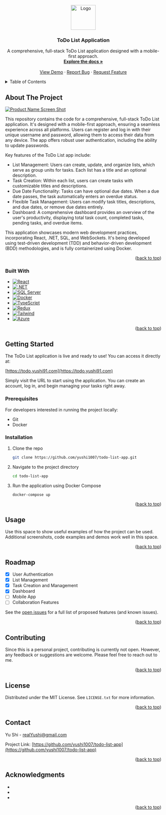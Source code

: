 <a id="readme-top"></a>

<div align="center">
  <a href="https://github.com/yushi1007/todo-list-app">
    <img src="images/logo.png" alt="Logo" width="80" height="80">
  </a>

<h3 align="center">ToDo List Application</h3>

  <p align="center">
    A comprehensive, full-stack ToDo List application designed with a mobile-first approach.
    <br />
    <a href="https://github.com/yushi1007/todo-list-app"><strong>Explore the docs »</strong></a>
    <br />
    <br />
    <a href="https://todo.yushi91.com">View Demo</a>
    ·
    <a href="https://github.com/yushi1007/todo-list-app/issues/new?labels=bug&template=bug-report---.md">Report Bug</a>
    ·
    <a href="https://github.com/yushi1007/todo-list-app/issues/new?labels=enhancement&template=feature-request---.md">Request Feature</a>
  </p>
</div>

<details>
  <summary>Table of Contents</summary>
  <ol>
    <li>
      <a href="#about-the-project">About The Project</a>
      <ul>
        <li><a href="#built-with">Built With</a></li>
      </ul>
    </li>
    <li>
      <a href="#getting-started">Getting Started</a>
      <ul>
        <li><a href="#prerequisites">Prerequisites</a></li>
        <li><a href="#installation">Installation</a></li>
      </ul>
    </li>
    <li><a href="#usage">Usage</a></li>
    <li><a href="#roadmap">Roadmap</a></li>
    <li><a href="#contributing">Contributing</a></li>
    <li><a href="#license">License</a></li>
    <li><a href="#contact">Contact</a></li>
    <li><a href="#acknowledgments">Acknowledgments</a></li>
  </ol>
</details>

## About The Project

[![Product Name Screen Shot][product-screenshot]](https://todo.yushi91.com)

This repository contains the code for a comprehensive, full-stack ToDo List application. It's designed with a mobile-first approach, ensuring a seamless experience across all platforms. Users can register and log in with their unique username and password, allowing them to access their data from any device. The app offers robust user authentication, including the ability to update passwords.

Key features of the ToDo List app include:

- List Management: Users can create, update, and organize lists, which serve as group units for tasks. Each list has a title and an optional description.
- Task Creation: Within each list, users can create tasks with customizable titles and descriptions.
- Due Date Functionality: Tasks can have optional due dates. When a due date passes, the task automatically enters an overdue status.
- Flexible Task Management: Users can modify task titles, descriptions, and due dates, or remove due dates entirely.
- Dashboard: A comprehensive dashboard provides an overview of the user's productivity, displaying total task count, completed tasks, pending tasks, and overdue items.

This application showcases modern web development practices, incorporating React, .NET, SQL, and WebSockets. It's being developed using test-driven development (TDD) and behavior-driven development (BDD) methodologies, and is fully containerized using Docker.

<p align="right">(<a href="#readme-top">back to top</a>)</p>

### Built With

- [![React][React.js]][React-url]
- [![.NET][.NET]][.NET-url]
- [![SQL Server][SQL Server]][SQL Server-url]
- [![Docker][Docker]][Docker-url]
- [![TypeScript][TypeScript]][TypeScript-url]
- [![Redux][Redux]][Redux-url]
- [![Tailwind][Tailwind CSS]][Tailwind-url]
- [![Azure][Azure]][Azure-url]

<p align="right">(<a href="#readme-top">back to top</a>)</p>

## Getting Started

The ToDo List application is live and ready to use! You can access it directly at:

[https://todo.yushi91.com](https://todo.yushi91.com)

Simply visit the URL to start using the application. You can create an account, log in, and begin managing your tasks right away.

### Prerequisites

For developers interested in running the project locally:

- Git
- Docker

### Installation

1. Clone the repo
   ```sh
   git clone https://github.com/yushi1007/todo-list-app.git
   ```
2. Navigate to the project directory
   ```sh
   cd todo-list-app
   ```
3. Run the application using Docker Compose
   ```sh
   docker-compose up
   ```

<p align="right">(<a href="#readme-top">back to top</a>)</p>

## Usage

Use this space to show useful examples of how the project can be used. Additional screenshots, code examples and demos work well in this space.

<p align="right">(<a href="#readme-top">back to top</a>)</p>

## Roadmap

- [x] User Authentication
- [x] List Management
- [x] Task Creation and Management
- [x] Dashboard
- [ ] Mobile App
- [ ] Collaboration Features

See the [open issues](https://github.com/yushi1007/todo-list-app/issues) for a full list of proposed features (and known issues).

<p align="right">(<a href="#readme-top">back to top</a>)</p>

## Contributing

Since this is a personal project, contributing is currently not open. However, any feedback or suggestions are welcome. Please feel free to reach out to me.

<p align="right">(<a href="#readme-top">back to top</a>)</p>

## License

Distributed under the MIT License. See `LICENSE.txt` for more information.

<p align="right">(<a href="#readme-top">back to top</a>)</p>

## Contact

Yu Shi - realYushi@gmail.com

Project Link: [https://github.com/yushi1007/todo-list-app](https://github.com/yushi1007/todo-list-app)

<p align="right">(<a href="#readme-top">back to top</a>)</p>

## Acknowledgments

- []()
- []()
- []()

<p align="right">(<a href="#readme-top">back to top</a>)</p>

[React.js]: https://img.shields.io/badge/React-20232A?style=for-the-badge&logo=react&logoColor=61DAFB
[React-url]: https://reactjs.org/
[.NET]: https://img.shields.io/badge/.NET-5C2D91?style=for-the-badge&logo=.net&logoColor=white
[.NET-url]: https://dotnet.microsoft.com/
[SQL Server]: https://img.shields.io/badge/Microsoft%20SQL%20Server-CC2927?style=for-the-badge&logo=microsoft%20sql%20server&logoColor=white
[SQL Server-url]: https://www.microsoft.com/en-us/sql-server
[Docker]: https://img.shields.io/badge/Docker-2496ED?style=for-the-badge&logo=docker&logoColor=white
[Docker-url]: https://www.docker.com/
[TypeScript]: https://img.shields.io/badge/TypeScript-007ACC?style=for-the-badge&logo=typescript&logoColor=white
[TypeScript-url]: https://www.typescriptlang.org/
[Redux]: https://img.shields.io/badge/Redux-593D88?style=for-the-badge&logo=redux&logoColor=white
[Redux-url]: https://redux.js.org/
[Tailwind CSS]: https://img.shields.io/badge/Tailwind_CSS-38B2AC?style=for-the-badge&logo=tailwind-css&logoColor=white
[Tailwind-url]: https://tailwindcss.com/
[Azure]: https://img.shields.io/badge/Azure-0089D6?style=for-the-badge&logo=microsoft-azure&logoColor=white
[Azure-url]: https://azure.microsoft.com/
[product-screenshot]: images/screenshot.png
